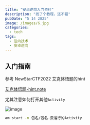 ```yaml
---
title: "安卓逆向入门资料"
description: "找了个教程，还不错"
pubDate: "5 14 2025"
image: /images/6.jpg
categories:
  - tech
tags:
  - 逆向技术
  - 安卓逆向
---
```


## 入门指南

参考 NewStarCTF2022 艾克体悟题的hint

[艾克体悟题-hint.note](https://note.youdao.com/ynoteshare/index.html?id=a006b246edc7fc65ed20abbc2d9c5351&amp;type=note&amp;%5C_time=1663716620460)

尤其注意如何打开其他`Activity`​

![image](https://gcore.jsdelivr.net/gh/Q7h2q9/photohouse/picgoandgithub20250513140825674.png)

```bash
am start -n 包名/包名.要运行的Activity
```

‍
